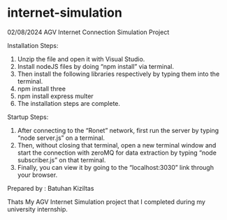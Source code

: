 # internet-simulation
02/08/2024
AGV Internet Connection Simulation Project

Installation Steps:

1) Unzip the file and open it with Visual Studio.
2) Install nodeJS files by doing “npm install” via terminal.
3) Then install the following libraries respectively by typing them into the terminal.
4) npm install three
5) npm install express multer
6) The installation steps are complete.

Startup Steps:

1) After connecting to the “Ronet” network, first run the server by typing “node server.js” on a terminal.
2) Then, without closing that terminal, open a new terminal window and start the connection with zeroMQ for data extraction by typing “node subscriber.js” on that terminal.
3) Finally, you can view it by going to the “localhost:3030” link through your browser.

Prepared by : Batuhan Kiziltas

Thats My AGV Internet Simulation project that I completed during my university internship.
